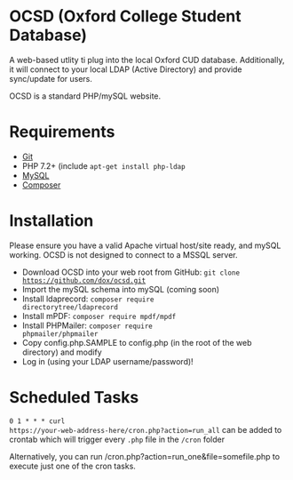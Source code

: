# OCSD (Oxford College Student Database)
A web-based utlity ti plug into the local Oxford CUD database.  Additionally, it will connect to your local LDAP (Active Directory) and provide sync/update for users.

OCSD is a standard PHP/mySQL website.

# Requirements
* [Git](https://git-scm.com/book/en/v2/Getting-Started-Installing-Git)
* PHP 7.2+ (include <code>apt-get install php-ldap</code>
* [MySQL](https://www.mysql.com/)
* [Composer](https://getcomposer.org/)

# Installation
Please ensure you have a valid Apache virtual host/site ready, and mySQL working.  OCSD is not designed to connect to a MSSQL server.

* Download OCSD into your web root from GitHub: <code>git clone https://github.com/dox/ocsd.git</code>
* Import the mySQL schema into mySQL (coming soon)
* Install ldaprecord: <code>composer require directorytree/ldaprecord</code>
* Install mPDF: <code>composer require mpdf/mpdf</code>
* Install PHPMailer: <code>composer require phpmailer/phpmailer</code>
* Copy config.php.SAMPLE to config.php (in the root of the web directory) and modify
* Log in (using your LDAP username/password)!

# Scheduled Tasks
<code>0 1 * * * curl https://your-web-address-here/cron.php?action=run_all</code> can be added to crontab which will trigger every <code>.php</code> file in the <code>/cron</code> folder

Alternatively, you can run /cron.php?action=run_one&file=somefile.php to execute just one of the cron tasks.
